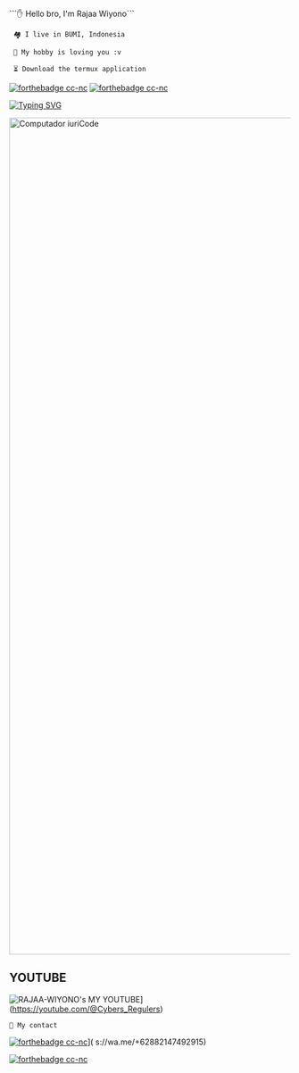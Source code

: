 <!---
RajaaWiyono/RajaaWiyono is a ✨ special ✨ repository because its `README.md` (this file) appears on your GitHub profile.
You can click the Preview link to take a look at your changes.
--->```✋ Hello bro, I'm Rajaa Wiyono```

``` 🏘️ I live in BUMI, Indonesia```

``` 🗿 My hobby is loving you :v```

``` ⏳ Download the termux application```

[![forthebadge cc-nc](https://img.shields.io/badge/F_Droid-1976D2?style=for-the-badge&logo=f-droid&logoColor=white)](https://f-droid.org/en/packages/com.termux/)
[![forthebadge cc-nc](https://img.shields.io/badge/Google_Play-414141?style=for-the-badge&logo=google-play&logoColor=white)](https://www.google.com/url?sa=t&source=web&rct=j&url=https://play.google.com/store/apps/details%3Fid%3Dcom.termux%26hl%3Did%26gl%3DUS%26referrer%3Dutm_source%253Dgoogle%2526utm_medium%253Dorganic%2526utm_term%253Dtermux%2Bgoogle%2Bplay%2Bstore%26pcampaignid%3DAPPU_1_ZAVYY6z0IrOd8QO51bbwCQ&ved=2ahUKEwistqfC3fv6AhWzTnwKHbmqDZ4Q8oQBegQIEBAB&usg=AOvVaw005DIUEJE94Mr2GU-NS3uz)


[![Typing SVG](https://readme-typing-svg.herokuapp.com?font=Neuton&size=25&color=8A2BE2&background=000000&center=true&vCenter=true&width=360&height=60&lines=Hello+World%2C+I'm+Rajaa+Wiyono+🧑🏻‍💻;𝙸𝚃'𝚜+𝙽𝙾𝚃+𝙰+𝙹𝚄𝚂𝚃+𝙽𝙰𝙼𝙴+𝙱𝚁𝙾+🤔;Cybers-Regulers-Hackers+Indonesia👤;Today+I+Will+Tell+You+🥵;Please+Follow+My+GitHub+🙏;Thanks+My+All+Friend+🤙+🐱‍👤)](https://git.io/typing-svg)


</p>

<img src="https://i.pinimg.com/originals/77/ca/a3/77caa32884d735d439ade45ba37feaf2.gif" min-width="1500px" max-width="1500px" width="1500px" align="middle" alt="Computador iuriCode">

## YOUTUBE  
![RAJAA-WIYONO's MY YOUTUBE](https://img.shields.io/badge/Youtube-25D366?style=for-the-badge&logo=Youtube&logoColor=white)](https://youtube.com/@Cybers_Regulers)

```👥 My contact```

[![forthebadge cc-nc](https://img.shields.io/badge/WhatsApp-25D366?style=for-the-badge&logo=whatsapp&logoColor=white)](http )]( s://wa.me/+62882147492915)

[![forthebadge cc-nc](https://img.shields.io/badge/Facebook-1877F2?style=for-the-badge&logo=facebook&logoColor=white)](https://www.facebook.com/profile.php?id=100092394794122)

